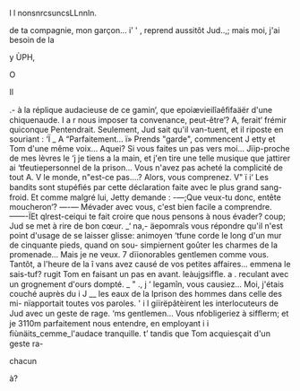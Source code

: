      
    
      
  
  

l  l  nonsnrcsuncsLLnnln.

 de ta compagnie, mon garçon...
i’ ' , reprend aussitôt Jud..,; mais moi, j'ai besoin de la

y ÙPH,

 

O

   

Il

.-   à la réplique audacieuse de ce gamin‘, que
 epoiævieilîaêﬁfaäër d'une chiquenaude.
 I   a r nous imposer ta convenance, peut-être‘?
A,  ferait‘ frémir quiconque Pentendrait. Seulement, Jud sait qu'il
 van-tuent, et il riposte en souriant :
‘Ï  _ A  “Parfaitement...
ï» Prends "garde", commencent J etty et Tom d'une même voix...
  Aquei? Si vous faites un pas vers moi... Jïip-proche de mes lèvres le
‘j   je tiens a la main, et j'en tire une telle musique que jattirer ai
 ‘tfeutiepersonnel de la prison... Vous n'avez pas acheté la complicité de tout
A. V le monde, n"est-ce pas....? Alors, vous comprenez.
V" ï i‘ Les bandits sont stupéﬁés par cette déclaration faite avec le plus grand
sang-froid. Et comme malgré lui, Jetty demande :
-—;Que veux-tu donc, entête moucheron‘?
—-— Mévader avec vous, c'est bien facile a comprendre.
——-ÏEt qlrest-ceiqui te fait croire que nous pensons à nous évader?
  coup; Jud se met à rire de bon cœur.
_‘ na,- äepomraîs vous répondre qu'il n'est point d'usage de se laisser glisse:
animoyen ‘tfune corde le long d'un mur de cinquante pieds, quand on sou-
simpiernent goûter les charmes de la promenade... Mais je ne veux.
7  dïionorables gentlemen comme vous. Tantôt, a l'heure de la
î  vans avez causé de vos petites affaires...
  emmena le sais-tuf? rugit Tom en faisant un pas en avant.
 leàujgsifﬂe. a .
   reculant avec un grognement d'ours dompté. _
"  ., j ‘  legamîn, vous causiez... Moi, j'étais couché auprès du
i J __  les eaux de la Iprison des hommes dans celle des mi-
 nïapportait toutes vos paroles.
' i l giïrëpâtèirent les interlocuteurs de Jud avec un geste de rage.
‘ms  gentlemen... Vous nfobligeriez à sifﬂerm; et je
 3110m parfaitement nous entendre, en employant
i i ﬁùnäits_cemme_l'audace tranquille.
t’  tandis que Tom acquiesçait d'un geste ra-

chacun

à?

  
 
  
   
 
   
 

 
    
 
 
 
   

 

